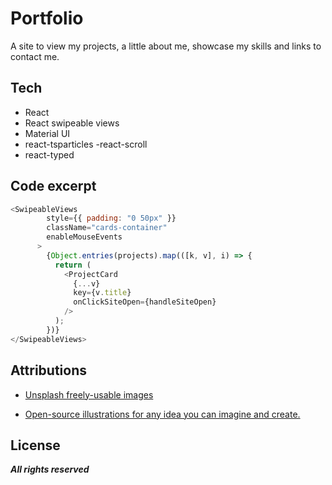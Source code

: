 # Portfolio

A site to view my projects, a little about me, showcase my skills and links to contact me.

## Tech 

  - React
  - React swipeable views
  - Material UI
  - react-tsparticles
-react-scroll
- react-typed


## Code excerpt 

```javascript
<SwipeableViews
        style={{ padding: "0 50px" }}
        className="cards-container"
        enableMouseEvents
      >
        {Object.entries(projects).map(([k, v], i) => {
          return (
            <ProjectCard
              {...v}
              key={v.title}
              onClickSiteOpen={handleSiteOpen}
            />
          );
        })}
</SwipeableViews>
```

## Attributions

- [Unsplash freely-usable images](https://unsplash.com/)

- [Open-source illustrations for any idea you can imagine and create.](https://undraw.com/)

## License
**_All rights reserved_**  
